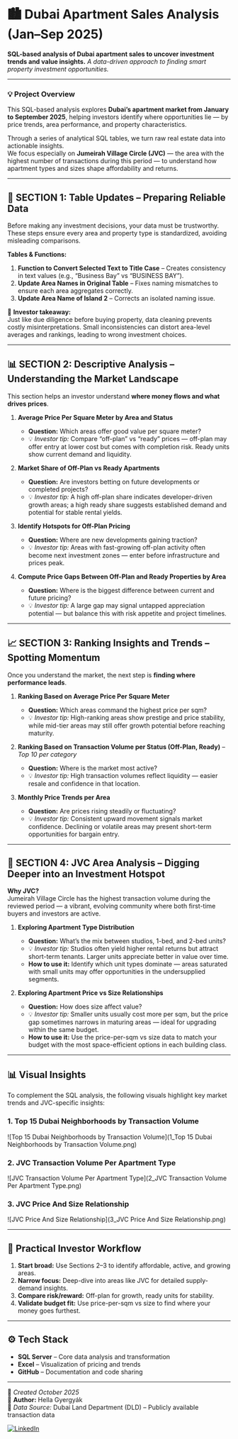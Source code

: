 # 🏙️ Dubai Apartment Sales Analysis (Jan–Sep 2025)
**SQL-based analysis of Dubai apartment sales to uncover investment trends and value insights.**
*A data-driven approach to finding smart property investment opportunities.*

---

### 💡 Project Overview
This SQL-based analysis explores **Dubai’s apartment market from January to September 2025**, helping investors identify where opportunities lie — by price trends, area performance, and property characteristics.

Through a series of analytical SQL tables, we turn raw real estate data into actionable insights.  
We focus especially on **Jumeirah Village Circle (JVC)** — the area with the highest number of transactions during this period — to understand how apartment types and sizes shape affordability and returns.

---

## 🧹 SECTION 1: Table Updates – Preparing Reliable Data
Before making any investment decisions, your data must be trustworthy.  
These steps ensure every area and property type is standardized, avoiding misleading comparisons.

**Tables & Functions:**
1. **Function to Convert Selected Text to Title Case** – Creates consistency in text values (e.g., “Business Bay” vs “BUSINESS BAY”).  
2. **Update Area Names in Original Table** – Fixes naming mismatches to ensure each area aggregates correctly.  
3. **Update Area Name of Island 2** – Corrects an isolated naming issue.

🧭 **Investor takeaway:**  
Just like due diligence before buying property, data cleaning prevents costly misinterpretations. Small inconsistencies can distort area-level averages and rankings, leading to wrong investment choices.

---

## 📊 SECTION 2: Descriptive Analysis – Understanding the Market Landscape
This section helps an investor understand **where money flows and what drives prices**.

1. **Average Price Per Square Meter by Area and Status**  
   - **Question:** Which areas offer good value per square meter?  
   - 💡 *Investor tip:* Compare “off-plan” vs “ready” prices — off-plan may offer entry at lower cost but comes with completion risk. Ready units show current demand and liquidity.

2. **Market Share of Off-Plan vs Ready Apartments**  
   - **Question:** Are investors betting on future developments or completed projects?  
   - 💡 *Investor tip:* A high off-plan share indicates developer-driven growth areas; a high ready share suggests established demand and potential for stable rental yields.

3. **Identify Hotspots for Off-Plan Pricing**  
   - **Question:** Where are new developments gaining traction?  
   - 💡 *Investor tip:* Areas with fast-growing off-plan activity often become next investment zones — enter before infrastructure and prices peak.

4. **Compute Price Gaps Between Off-Plan and Ready Properties by Area**  
   - **Question:** Where is the biggest difference between current and future pricing?  
   - 💡 *Investor tip:* A large gap may signal untapped appreciation potential — but balance this with risk appetite and project timelines.

---

## 📈 SECTION 3: Ranking Insights and Trends – Spotting Momentum
Once you understand the market, the next step is **finding where performance leads**.

1. **Ranking Based on Average Price Per Square Meter**  
   - **Question:** Which areas command the highest price per sqm?  
   - 💡 *Investor tip:* High-ranking areas show prestige and price stability, while mid-tier areas may still offer growth potential before reaching maturity.

2. **Ranking Based on Transaction Volume per Status (Off-Plan, Ready)** – *Top 10 per category*  
   - **Question:** Where is the market most active?  
   - 💡 *Investor tip:* High transaction volumes reflect liquidity — easier resale and confidence in that location.

3. **Monthly Price Trends per Area**  
   - **Question:** Are prices rising steadily or fluctuating?  
   - 💡 *Investor tip:* Consistent upward movement signals market confidence. Declining or volatile areas may present short-term opportunities for bargain entry.

---

## 🏡 SECTION 4: JVC Area Analysis – Digging Deeper into an Investment Hotspot
**Why JVC?**  
Jumeirah Village Circle has the highest transaction volume during the reviewed period — a vibrant, evolving community where both first-time buyers and investors are active.

1. **Exploring Apartment Type Distribution**  
   - **Question:** What’s the mix between studios, 1-bed, and 2-bed units?  
   - 💡 *Investor tip:* Studios often yield higher rental returns but attract short-term tenants. Larger units appreciate better in value over time.  
   - **How to use it:** Identify which unit types dominate — areas saturated with small units may offer opportunities in the undersupplied segments.

2. **Exploring Apartment Price vs Size Relationships**  
   - **Question:** How does size affect value?  
   - 💡 *Investor tip:* Smaller units usually cost more per sqm, but the price gap sometimes narrows in maturing areas — ideal for upgrading within the same budget.  
   - **How to use it:** Use the price-per-sqm vs size data to match your budget with the most space-efficient options in each building class.

---

## 📊 Visual Insights

To complement the SQL analysis, the following visuals highlight key market trends and JVC-specific insights:

### 1. Top 15 Dubai Neighborhoods by Transaction Volume
![Top 15 Dubai Neighborhoods by Transaction Volume](1_Top 15 Dubai Neighborhoods by Transaction Volume.png)

### 2. JVC Transaction Volume Per Apartment Type
![JVC Transaction Volume Per Apartment Type](2_JVC Transaction Volume Per Apartment Type.png)

### 3. JVC Price And Size Relationship
![JVC Price And Size Relationship](3_JVC Price And Size Relationship.png)

---

## 🧭 Practical Investor Workflow
1. **Start broad:** Use Sections 2–3 to identify affordable, active, and growing areas.  
2. **Narrow focus:** Deep-dive into areas like JVC for detailed supply-demand insights.  
3. **Compare risk/reward:** Off-plan for growth, ready units for stability.  
4. **Validate budget fit:** Use price-per-sqm vs size to find where your money goes furthest.

---

## ⚙️ Tech Stack
- **SQL Server** – Core data analysis and transformation  
- **Excel** – Visualization of pricing and trends  
- **GitHub** – Documentation and code sharing


---

📅 *Created October 2025*  
👤 **Author:** Hella Gyergyák  
📍 *Data Source:* Dubai Land Department (DLD) – Publicly available transaction data  

[![LinkedIn](https://img.shields.io/badge/LinkedIn-Connect-blue?logo=linkedin&logoColor=white)](https://www.linkedin.com/in/hellagyergyak/)


